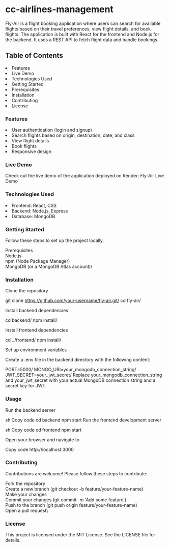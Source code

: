 # cc-airlines-management
 
Fly-Air is a flight booking application where users can search for available flights based on their travel preferences, view flight details, and book flights. The application is built with React for the frontend and Node.js for the backend. It uses a REST API to fetch flight data and handle bookings.

## Table of Contents
<li> Features </li>
<li> Live Demo </li>
<li> Technologies Used </li>
<li> Getting Started  </li>
<li> Prerequisites </li>
<li> Installation </li>
<li> Contributing  </li>
<li> License </li>

### Features
<li> User authentication (login and signup) </li>
<li> Search flights based on origin, destination, date, and class </li>
<li> View flight details </li>
<li> Book flights </li>
<li> Responsive design </li>

### Live Demo
Check out the live demo of the application deployed on Render: Fly-Air Live Demo

### Technologies Used
<li> Frontend: React, CSS </li>
<li>Backend: Node.js, Express </li>
<li>Database: MongoDB </li>

### Getting Started
Follow these steps to set up the project locally.

Prerequisites\
Node.js\
npm (Node Package Manager)\
MongoDB (or a MongoDB Atlas account)\

### Installation
Clone the repository

git clone https://github.com/your-username/fly-air.git/
cd fly-air/

Install backend dependencies

cd backend/
npm install/

Install frontend dependencies

cd ../frontend/
npm install/

Set up environment variables

Create a .env file in the backend directory with the following content:

PORT=5000/
MONGO_URI=your_mongodb_connection_string/
JWT_SECRET=your_jwt_secret/
Replace your_mongodb_connection_string and your_jwt_secret with your actual MongoDB connection string and a secret key for JWT.

### Usage
Run the backend server

sh
Copy code
cd backend
npm start
Run the frontend development server

sh
Copy code
cd frontend
npm start

Open your browser and navigate to

Copy code
http://localhost:3000

### Contributing
Contributions are welcome! Please follow these steps to contribute:

Fork the repository\
Create a new branch (git checkout -b feature/your-feature-name)\
Make your changes\
Commit your changes (git commit -m 'Add some feature')\
Push to the branch (git push origin feature/your-feature-name)\
Open a pull request\
### License
This project is licensed under the MIT License. See the LICENSE file for details.
